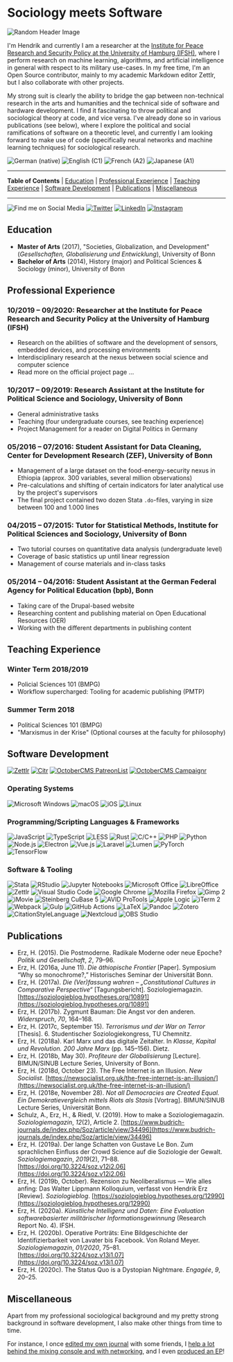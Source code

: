 # Sociology meets Software

![Random Header Image](https://source.unsplash.com/1000x200/?books,social,computer)

I'm Hendrik and currently I am a researcher at the [Institute for Peace Research and Security Policy at the University of Hamburg (IFSH)](https://ifsh.de/en), where I perform research on machine learning, algorithms, and artificial intelligence in general with respect to its military use-cases. In my free time, I'm an Open Source contributor, mainly to my academic Markdown editor Zettlr, but I also collaborate with other projects.

My strong suit is clearly the ability to bridge the gap between non-technical research in the arts and humanities and the technical side of software and hardware development. I find it fascinating to throw political and sociological theory at code, and vice versa. I've already done so in various publications (see below), where I explore the political and social ramifications of software on a theoretic level, and currently I am looking forward to make use of code (specifically neural networks and machine learning techniques) for sociological research.

![German (native)](https://img.shields.io/static/v1?label=language&message=Deutsch%20%28native%29&color=crimson)
![English (C1)](https://img.shields.io/static/v1?label=language&message=English%20%28C1%29&color=crimson)
![French (A2)](https://img.shields.io/static/v1?label=language&message=Français%20%28A2%29&color=crimson)
![Japanese (A1)](https://img.shields.io/static/v1?label=language&message=%E6%97%A5%E6%9C%AC%E8%AA%9E%20%28A1%29&color=crimson)

***

**Table of Contents** | [Education](https://github.com/nathanlesage#education) | [Professional Experience](https://github.com/nathanlesage#professional-experience) | [Teaching Experience](https://github.com/nathanlesage#teaching-experience) | [Software Development](https://github.com/nathanlesage#software-development) | [Publications](https://github.com/nathanlesage#publications) | [Miscellaneous](https://github.com/nathanlesage#miscellaneous)

***

![Find me on Social Media](https://img.shields.io/static/v1?label=Find%20me%20on&message=Social%20Media&color=555)
[![Twitter](https://img.shields.io/static/v1?label=Twitter&message=@sahiralsaid&color=1DA1F2&logo=twitter)](https://www.twitter.com/sahiralsaid)
[![LinkedIn](https://img.shields.io/static/v1?label=LinkedIn&message=Hendrik%20Erz&color=0077B5&logo=linkedin)](https://www.linkedin.com/in/hendrik-erz/)
[![Instagram](https://img.shields.io/static/v1?label=Instagram&message=nathan_lesage&color=E4405F&logo=instagram)](https://www.instagram.com/nathan_lesage/)

## Education

- **Master of Arts** (2017), "Societies, Globalization, and Development" (_Gesellschaften, Globalisierung und Entwicklung_), University of Bonn
- **Bachelor of Arts** (2014), History (major) and Political Sciences & Sociology (minor), University of Bonn

## Professional Experience

### 10/2019 – 09/2020: Researcher at the Institute for Peace Research and Security Policy at the University of Hamburg (IFSH)

* Research on the abilities of software and the development of sensors, embedded devices, and processing environments
* Interdisciplinary research at the nexus between social science and computer science
* Read more on the official project page …

### 10/2017 – 09/2019: Research Assistant at the Institute for Political Science and Sociology, University of Bonn

* General administrative tasks
* Teaching (four undergraduate courses, see teaching experience)
* Project Management for a reader on Digital Politics in Germany

### 05/2016 – 07/2016: Student Assistant for Data Cleaning, Center for Development Research (ZEF), University of Bonn

* Management of a large dataset on the food-energy-security nexus in Ethiopia (approx. 300 variables, several million observations)
* Pre-calculations and shifting of certain indicators for later analytical use by the project's supervisors
* The final project contained two dozen Stata `.do`-files, varying in size between 100 and 1.000 lines

### 04/2015 – 07/2015: Tutor for Statistical Methods, Institute for Political Sciences and Sociology, University of Bonn

* Two tutorial courses on quantitative data analysis (undergraduate level)
* Coverage of basic statistics up until linear regression
* Management of course materials and in-class tasks

### 05/2014 – 04/2016: Student Assistant at the German Federal Agency for Political Education (bpb), Bonn

* Taking care of the Drupal-based website
* Researching content and publishing material on Open Educational Resources (OER)
* Working with the different departments in publishing content

## Teaching Experience

### Winter Term 2018/2019

* Policial Sciences 101 (BMPG)
* Workflow supercharged: Tooling for academic publishing (PMTP)

### Summer Term 2018
 
* Political Sciences 101 (BMPG)
* "Marxismus in der Krise" (Optional courses at the faculty for philosophy)

## Software Development

[![Zettlr](https://img.shields.io/static/v1?label=App&message=Zettlr&color=1cb27e&logo=javascript)](https://www.zettlr.com/)
[![Citr](https://img.shields.io/static/v1?label=lib&message=Citr&color=yellow&logo=javascript)](https://github.com/Zettlr/Citr/)
[![OctoberCMS PatreonList](https://img.shields.io/static/v1?label=plugin&message=PatreonList&color=red&logo=laravel)](https://github.com/nathanlesage/oc-patreonlist/)
[![OctoberCMS Campaignr](https://img.shields.io/static/v1?label=plugin&message=Campaignr&color=red&logo=laravel)](https://github.com/nathanlesage/oc-campaignr/)

### Operating Systems

![Microsoft Windows](https://img.shields.io/static/v1?label=OS&message=Microsoft%20Windows&color=0078D6&logo=windows)
![macOS](https://img.shields.io/static/v1?label=OS&message=macOS&color=999999&logo=apple)
![iOS](https://img.shields.io/static/v1?label=OS&message=iOS&color=000000&logo=ios)
![Linux](https://img.shields.io/static/v1?label=OS&message=Linux&color=A81D33&logo=debian)

### Programming/Scripting Languages & Frameworks

![JavaScript](https://img.shields.io/static/v1?label=lang&message=JavaScript&color=F7DF1E&logo=javascript)
![TypeScript](https://img.shields.io/static/v1?label=lang&message=TypeScript&color=007ACC&logo=typescript)
![LESS](https://img.shields.io/static/v1?label=lang&message=LESS&color=1572B6&logo=css3)
![Rust](https://img.shields.io/static/v1?label=lang&message=Rust&color=000&logo=rust)
![C/C++](https://img.shields.io/static/v1?label=lang&message=C++&color=00599C&logo=c)
![PHP](https://img.shields.io/static/v1?label=lang&message=PHP&color=777BB4&logo=php)
![Python](https://img.shields.io/static/v1?label=lang&message=Python&color=3776AB&logo=python)
![Node.js](https://img.shields.io/static/v1?label=framework&message=Node.js&color=339933&logo=node-dot-js)
![Electron](https://img.shields.io/static/v1?label=framework&message=Electron&color=47848F&logo=electron)
![Vue.js](https://img.shields.io/static/v1?label=framework&message=Vue.js&color=4FC08D&logo=vue-dot-js)
![Laravel](https://img.shields.io/static/v1?label=framework&message=Laravel&color=FF2D20&logo=laravel)
![Lumen](https://img.shields.io/static/v1?label=framework&message=Lumen&color=E74430&logo=lumen)
![PyTorch](https://img.shields.io/static/v1?label=framework&message=PyTorch&color=EE4C2C&logo=pytorch)
![TensorFlow](https://img.shields.io/static/v1?label=framework&message=TensorFlow&color=FF6F00&logo=tensorflow)

### Software & Tooling

![Stata](https://img.shields.io/static/v1?label=statistics&message=Stata&color=3776AB)
![RStudio](https://img.shields.io/static/v1?label=statistics&message=RStudio&color=276DC3&logo=r)
![Jupyter Notebooks](https://img.shields.io/static/v1?label=statistics&message=Jupyter%20Notebooks&color=F37626&logo=jupyter)
![Microsoft Office](https://img.shields.io/static/v1?label=office&message=MS%20Office&color=D83B01&logo=microsoftoffice)
![LibreOffice](https://img.shields.io/static/v1?label=office&message=LibreOffice&color=18A303&logo=libreoffice)
![Zettlr](https://img.shields.io/static/v1?label=office&message=Zettlr&color=1cb27e)
![Visual Studio Code](https://img.shields.io/static/v1?label=editing&message=VSCode&color=007ACC&logo=visualstudiocode)
![Google Chrome](https://img.shields.io/static/v1?label=office&message=Google%20Chrome&color=4285F4&logo=googlechrome)
![Mozilla Firefox](https://img.shields.io/static/v1?label=office&message=Mozilla%20Firefox&color=FF7139&logo=firefoxbrowser)
![Gimp 2](https://img.shields.io/static/v1?label=photo&message=GIMP%202&color=5C5543)
![iMovie](https://img.shields.io/static/v1?label=video&message=iMovie&color=000000)
![Steinberg CuBase 5](https://img.shields.io/static/v1?label=audio&message=Steinberg%20CuBase%205&color=1cb27e)
![AVID ProTools](https://img.shields.io/static/v1?label=audio&message=AVID%20ProTools&color=1cb27e)
![Apple Logic](https://img.shields.io/static/v1?label=audio&message=Apple%20Logic&color=000000)
![iTerm 2](https://img.shields.io/static/v1?label=terminal&message=iTerm%202&color=1cb27e)
![Webpack](https://img.shields.io/static/v1?label=tooling&message=Webpack&color=8DD6F9&logo=webpack)
![Gulp](https://img.shields.io/static/v1?label=tooling&message=Gulp&color=CF4647&logo=gulp)
![GitHub Actions](https://img.shields.io/static/v1?label=tooling&message=GitHub%20Actions&color=2088FF&logo=githubactions)
![LaTeX](https://img.shields.io/static/v1?label=tooling&message=LaTeX&color=008080&logo=latex)
![Pandoc](https://img.shields.io/static/v1?label=tooling&message=Pandoc&color=000000)
![Zotero](https://img.shields.io/static/v1?label=tooling&message=Zotero&color=cc2936)
![CitationStyleLanguage](https://img.shields.io/static/v1?label=tooling&message=Citation%20Style%20Language%20%28CSL%29&color=2d98e0)
![Nextcloud](https://img.shields.io/static/v1?label=tooling&message=Nextcloud&color=0082C9&logo=nextcloud)
![OBS Studio](https://img.shields.io/static/v1?label=tooling&message=OBS%20Studio&color=302E31&logo=obsstudio)
  
## Publications

* Erz, H. (2015). Die Postmoderne. Radikale Moderne oder neue Epoche? _Politik und Gesellschaft_, _2_, 79–96.
* Erz, H. (2016a, June 11). _Die äthiopische Frontier_ \[Paper\]. Symposium “Why so monochrome?,” Historisches Seminar der Universität Bonn.
* Erz, H. (2017a). _Die (Ver)fassung wahren – „Constitutional Cultures in Comparative Perspective“_ \[Tagungsbericht\]. Soziologiemagazin. [https://soziologieblog.hypotheses.org/10891](https://soziologieblog.hypotheses.org/10891)
* Erz, H. (2017b). Zygmunt Bauman: Die Angst vor den anderen. _Widerspruch_, _70_, 164–168.
* Erz, H. (2017c, September 15). _Terrorismus und der War on Terror_ \[Thesis\]. 6. Studentischer Soziologiekongress, TU Chemnitz.
* Erz, H. (2018a). Karl Marx und das digitale Zeitalter. In _Klasse, Kapital und Revolution. 200 Jahre Marx_ (pp. 145–156). Dietz.
* Erz, H. (2018b, May 30). _Profiteure der Globalisierung_ \[Lecture\]. BIMUN/SINUB Lecture Series, University of Bonn.
* Erz, H. (2018d, October 23). The Free Internet is an Illusion. _New Socialist_. [https://newsocialist.org.uk/the-free-internet-is-an-illusion/](https://newsocialist.org.uk/the-free-internet-is-an-illusion/)
* Erz, H. (2018e, November 28). _Not all Democracies are Created Equal. Ein Demokratievergleich mittels Riots als Stasis_ \[Vortrag\]. BIMUN/SINUB Lecture Series, Universität Bonn.
* Schulz, A., Erz, H., & Riedl, V. (2019). How to make a Soziologiemagazin. _Soziologiemagazin_, _12_(2), Article 2. [https://www.budrich-journals.de/index.php/Soz/article/view/34496](https://www.budrich-journals.de/index.php/Soz/article/view/34496)
* Erz, H. (2019a). Der lange Schatten von Gustave Le Bon. Zum sprachlichen Einfluss der Crowd Science auf die Soziologie der Gewalt. _Soziologiemagazin_, _2019_(2), 71–88. [https://doi.org/10.3224/soz.v12i2.06](https://doi.org/10.3224/soz.v12i2.06)
* Erz, H. (2019b, October). Rezension zu Neoliberalismus — Wie alles anfing: Das Walter Lippmann Kolloquium, verfasst von Hendrik Erz \[Review\]. _Soziologieblog_. [https://soziologieblog.hypotheses.org/12990](https://soziologieblog.hypotheses.org/12990)
* Erz, H. (2020a). _Künstliche Intelligenz und Daten: Eine Evaluation softwarebasierter militärischer Informationsgewinnung_ (Research Report No. 4). IFSH.
* Erz, H. (2020b). Operative Porträts: Eine Bildgeschichte der Identifizierbarkeit von Lavater bis Facebook. Von Roland Meyer. _Soziologiemagazin_, _01/2020_, 75–81. [https://doi.org/10.3224/soz.v13i1.07](https://doi.org/10.3224/soz.v13i1.07)
* Erz, H. (2020c). The Status Quo is a Dystopian Nightmare. _Engagée_, _9_, 20–25.

## Miscellaneous

Apart from my professional sociological background and my pretty strong background in software development, I also make other things from time to time.

For instance, I once [edited my own journal](https://www.dispositio-opinio.de/) with some friends, I [help a lot behind the mixing console and with networking](https://www.green-juice.de/), and I even [produced an EP](https://open.spotify.com/album/1unyh75PifL4izuB52ZbCV?si=MME-ZkFOQdyPU0NU_V3uzQ)!
